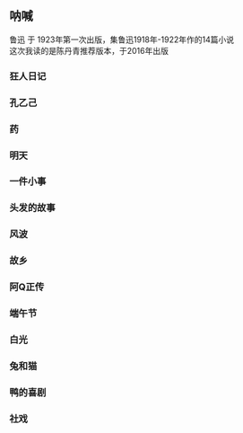 ## 呐喊
鲁迅 于 1923年第一次出版，集鲁迅1918年-1922年作的14篇小说  
这次我读的是陈丹青推荐版本，于2016年出版

### 狂人日记

### 孔乙己

### 药

### 明天

### 一件小事

### 头发的故事

### 风波

### 故乡

### 阿Q正传

### 端午节

### 白光

### 兔和猫

### 鸭的喜剧

### 社戏
